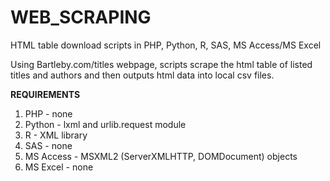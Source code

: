 # WEB_SCRAPING
HTML table download scripts in PHP, Python, R, SAS, MS Access/MS Excel

Using Bartleby.com/titles webpage, scripts scrape the html table of listed titles and authors and then outputs html data into local csv files.

**REQUIREMENTS**

1. PHP - none 
2. Python - lxml and urlib.request module
3. R - XML library
4. SAS - none
5. MS Access - MSXML2 (ServerXMLHTTP, DOMDocument) objects
6. MS Excel - none

